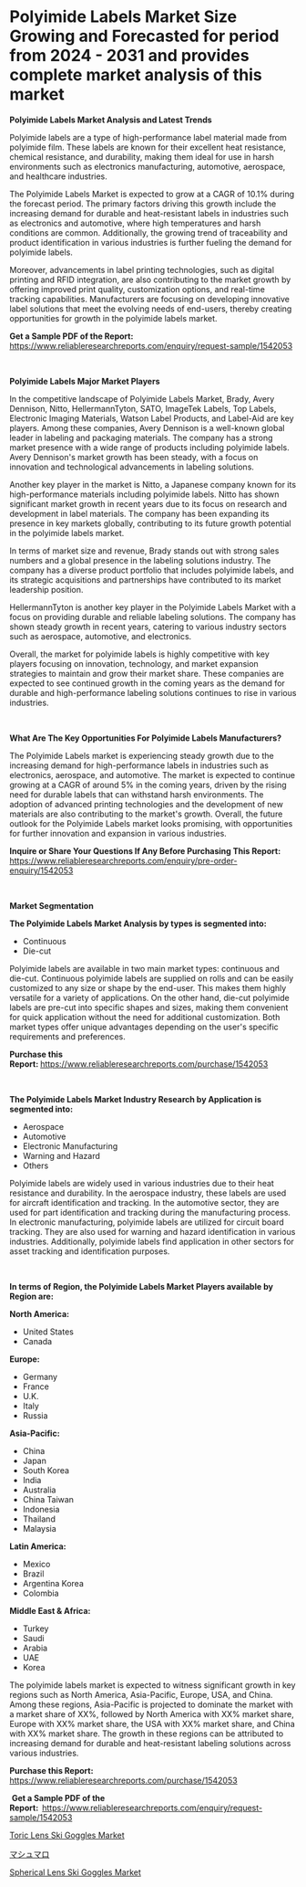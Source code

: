 <p><h1>Polyimide Labels Market Size Growing and Forecasted for period from 2024 - 2031 and provides complete market analysis of this market</h1></p><p><strong>Polyimide Labels Market Analysis and Latest Trends</strong></p>
<p><p>Polyimide labels are a type of high-performance label material made from polyimide film. These labels are known for their excellent heat resistance, chemical resistance, and durability, making them ideal for use in harsh environments such as electronics manufacturing, automotive, aerospace, and healthcare industries.</p><p>The Polyimide Labels Market is expected to grow at a CAGR of 10.1% during the forecast period. The primary factors driving this growth include the increasing demand for durable and heat-resistant labels in industries such as electronics and automotive, where high temperatures and harsh conditions are common. Additionally, the growing trend of traceability and product identification in various industries is further fueling the demand for polyimide labels.</p><p>Moreover, advancements in label printing technologies, such as digital printing and RFID integration, are also contributing to the market growth by offering improved print quality, customization options, and real-time tracking capabilities. Manufacturers are focusing on developing innovative label solutions that meet the evolving needs of end-users, thereby creating opportunities for growth in the polyimide labels market.</p></p>
<p><strong>Get a Sample PDF of the Report:&nbsp;</strong> <a href="https://www.reliableresearchreports.com/enquiry/request-sample/1542053">https://www.reliableresearchreports.com/enquiry/request-sample/1542053</a></p>
<p>&nbsp;</p>
<p><strong>Polyimide Labels Major Market Players</strong></p>
<p><p>In the competitive landscape of Polyimide Labels Market, Brady, Avery Dennison, Nitto, HellermannTyton, SATO, ImageTek Labels, Top Labels, Electronic Imaging Materials, Watson Label Products, and Label-Aid are key players. Among these companies, Avery Dennison is a well-known global leader in labeling and packaging materials. The company has a strong market presence with a wide range of products including polyimide labels. Avery Dennison's market growth has been steady, with a focus on innovation and technological advancements in labeling solutions.</p><p>Another key player in the market is Nitto, a Japanese company known for its high-performance materials including polyimide labels. Nitto has shown significant market growth in recent years due to its focus on research and development in label materials. The company has been expanding its presence in key markets globally, contributing to its future growth potential in the polyimide labels market.</p><p>In terms of market size and revenue, Brady stands out with strong sales numbers and a global presence in the labeling solutions industry. The company has a diverse product portfolio that includes polyimide labels, and its strategic acquisitions and partnerships have contributed to its market leadership position.</p><p>HellermannTyton is another key player in the Polyimide Labels Market with a focus on providing durable and reliable labeling solutions. The company has shown steady growth in recent years, catering to various industry sectors such as aerospace, automotive, and electronics.</p><p>Overall, the market for polyimide labels is highly competitive with key players focusing on innovation, technology, and market expansion strategies to maintain and grow their market share. These companies are expected to see continued growth in the coming years as the demand for durable and high-performance labeling solutions continues to rise in various industries.</p></p>
<p>&nbsp;</p>
<p><strong>What Are The Key Opportunities For Polyimide Labels Manufacturers?</strong></p>
<p><p>The Polyimide Labels market is experiencing steady growth due to the increasing demand for high-performance labels in industries such as electronics, aerospace, and automotive. The market is expected to continue growing at a CAGR of around 5% in the coming years, driven by the rising need for durable labels that can withstand harsh environments. The adoption of advanced printing technologies and the development of new materials are also contributing to the market's growth. Overall, the future outlook for the Polyimide Labels market looks promising, with opportunities for further innovation and expansion in various industries.</p></p>
<p><strong>Inquire or Share Your Questions If Any Before Purchasing This Report:</strong> <a href="https://www.reliableresearchreports.com/enquiry/pre-order-enquiry/1542053">https://www.reliableresearchreports.com/enquiry/pre-order-enquiry/1542053</a></p>
<p>&nbsp;</p>
<p><strong>Market Segmentation</strong></p>
<p><strong>The Polyimide Labels Market Analysis by types is segmented into:</strong></p>
<p><ul><li>Continuous</li><li>Die-cut</li></ul></p>
<p><p>Polyimide labels are available in two main market types: continuous and die-cut. Continuous polyimide labels are supplied on rolls and can be easily customized to any size or shape by the end-user. This makes them highly versatile for a variety of applications. On the other hand, die-cut polyimide labels are pre-cut into specific shapes and sizes, making them convenient for quick application without the need for additional customization. Both market types offer unique advantages depending on the user's specific requirements and preferences.</p></p>
<p><strong>Purchase this Report:&nbsp;</strong><a href="https://www.reliableresearchreports.com/purchase/1542053">https://www.reliableresearchreports.com/purchase/1542053</a></p>
<p>&nbsp;</p>
<p><strong>The Polyimide Labels Market Industry Research by Application is segmented into:</strong></p>
<p><ul><li>Aerospace</li><li>Automotive</li><li>Electronic Manufacturing</li><li>Warning and Hazard</li><li>Others</li></ul></p>
<p><p>Polyimide labels are widely used in various industries due to their heat resistance and durability. In the aerospace industry, these labels are used for aircraft identification and tracking. In the automotive sector, they are used for part identification and tracking during the manufacturing process. In electronic manufacturing, polyimide labels are utilized for circuit board tracking. They are also used for warning and hazard identification in various industries. Additionally, polyimide labels find application in other sectors for asset tracking and identification purposes.</p></p>
<p>&nbsp;</p>
<p><strong>In terms of Region, the Polyimide Labels Market Players available by Region are:</strong></p>
<p>
    <p> <strong> North America: </strong>
        <ul>
            <li>United States</li>
            <li>Canada</li>
        </ul>
        </p> 
    <p> <strong> Europe: </strong>
        <ul>
            <li>Germany</li>
            <li>France</li>
            <li>U.K.</li>
            <li>Italy</li>
            <li>Russia</li>
        </ul>
        </p> 
    <p> <strong> Asia-Pacific: </strong>
        <ul>
            <li>China</li>
            <li>Japan</li>
            <li>South Korea</li>
            <li>India</li>
            <li>Australia</li>
            <li>China Taiwan</li>
            <li>Indonesia</li>
            <li>Thailand</li>
            <li>Malaysia</li>
        </ul>
        </p> 
    <p> <strong> Latin America: </strong>
        <ul>
            <li>Mexico</li>
            <li>Brazil</li>
            <li>Argentina Korea</li>
            <li>Colombia</li>
        </ul>
        </p> 
    <p> <strong> Middle East & Africa: </strong>
        <ul>
            <li>Turkey</li>
            <li>Saudi</li>
            <li>Arabia</li>
            <li>UAE</li>
            <li>Korea</li>
        </ul>
    </p>
    </p>
<p><p>The polyimide labels market is expected to witness significant growth in key regions such as North America, Asia-Pacific, Europe, USA, and China. Among these regions, Asia-Pacific is projected to dominate the market with a market share of XX%, followed by North America with XX% market share, Europe with XX% market share, the USA with XX% market share, and China with XX% market share. The growth in these regions can be attributed to increasing demand for durable and heat-resistant labeling solutions across various industries.</p></p>
<p><strong>Purchase this Report: </strong><a href="https://www.reliableresearchreports.com/purchase/1542053">https://www.reliableresearchreports.com/purchase/1542053</a></p>
<p>&nbsp;<strong>Get a Sample PDF of the Report:&nbsp;&nbsp;</strong><a href="https://www.reliableresearchreports.com/enquiry/request-sample/1542053">https://www.reliableresearchreports.com/enquiry/request-sample/1542053</a></p>
<p><strong></strong></p>
<p><p><a href="https://github.com/jsmusil/Market-Research-Report-List-2/blob/main/toric-lens-ski-goggles-market.md">Toric Lens Ski Goggles Market</a></p><p><a href="https://medium.com/@alicequigley2023/%E3%83%9E%E3%82%B7%E3%83%A5%E3%83%9E%E3%83%AD%E5%B8%82%E5%A0%B4%E3%81%AE%E3%82%B7%E3%82%A7%E3%82%A2%E9%80%B2%E5%8C%96%E3%81%A8%E5%B8%82%E5%A0%B4%E6%88%90%E9%95%B7%E3%81%AE%E3%83%88%E3%83%AC%E3%83%B3%E3%83%89-2024%E5%B9%B4-2031%E5%B9%B4-d2848cfd714c">マシュマロ</a></p><p><a href="https://github.com/bmorecock/Market-Research-Report-List-2/blob/main/spherical-lens-ski-goggles-market.md">Spherical Lens Ski Goggles Market</a></p></p>